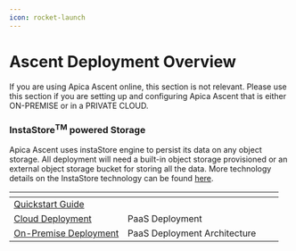 ```yaml
---
icon: rocket-launch
---
```


# Ascent Deployment Overview



If you are using Apica Ascent online, this section is not relevant. Please use this section if you are setting up and configuring Apica Ascent that is either ON-PREMISE or in a PRIVATE CLOUD.

### InstaStore<sup>TM</sup> powered Storage

Apica Ascent uses instaStore engine to persist its data on any object storage. All deployment will need a built-in object storage provisioned or an external object storage bucket for storing all the data. More technology details on the InstaStore technology can be found [here](../lake/lake-powered-by-instastore-tm.md).

<table data-view="cards" data-full-width="false"><thead><tr><th></th><th data-hidden></th><th data-hidden></th><th data-hidden data-card-cover data-type="files"></th></tr></thead><tbody><tr><td><a href="quickstart-with-docker-compose.md">Quickstart Guide</a></td><td></td><td></td><td></td></tr><tr><td><a href="ascent/">Cloud Deployment</a></td><td>PaaS Deployment</td><td></td><td></td></tr><tr><td><a href="paas-deployment/">On-Premise Deployment</a></td><td>PaaS Deployment Architecture</td><td></td><td></td></tr></tbody></table>
